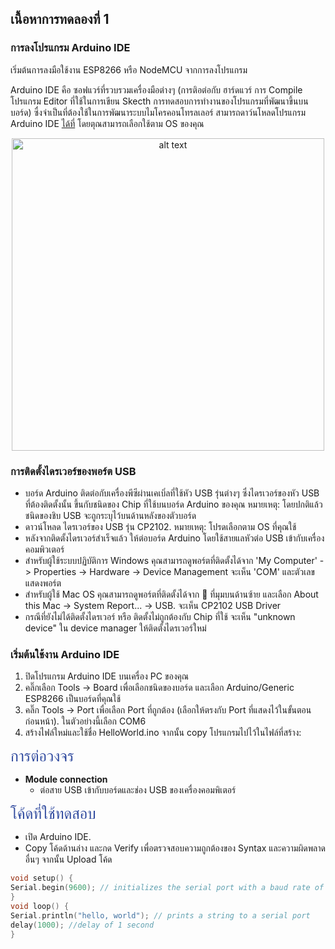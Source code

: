 ## เนื้อหาการทดลองที่ 1
### การลงโปรแกรม Arduino IDE 

   เริ่มต้นการลงมือใช้งาน ESP8266 หรือ NodeMCU จากการลงโปรแกรม

Arduino IDE คือ ซอฟแวร์ที่รวบรวมเครื่องมือต่างๆ (การติอต่อกับ ฮาร์ดแวร์ การ Compile โปรแกรม Editor ที่ใช้ในการเขียน Skecth การทดสอบการทำงานของโปรแกรมที่พัฒนาขึ้นบนบอร์ด) ซื่งจำเป็นที่ต้องใช้ในการพัฒนาระบบไมโครคอนโทรลเลอร์
สามารถดาว์นโหลดโปรแกรม Arduino IDE [ได้ที่](https://www.arduino.cc/en/software) โดยตุณสามารถเลือกใช้ตาม OS ของคุณ

<p align="center">
<img src="https://files.seeedstudio.com/wiki/Seeeduino_Stalker_V3_1/images/Download_IDE.png" alt="alt text" title="IDE Download" width="500"/>
</p>

### การติดตั้งไดรเวอร์ของพอร์ต USB
- บอร์ด Arduino ติดต่อกับเครื่องพีซีผ่านเคเบิ่ลที่ใช้หัว USB รุ่นต่างๆ ซึ่งไดรเวอร์ของหัว USB ที่ต้องติดตั้งนั้น ขึ้นกับชนิดของ Chip ที่ใช้บนบอร์ด Arduino ของคุณ หมายเหตุ: โดยปกติแล้วชนิดของชิบ USB จะถูกระบุไว้บนด้านหลังของตัวบอร์ด
- ดาวน์โหลด ไดรเวอร์ของ USB รุ่น CP2102. หมายเหตุ: โปรดเลือกตาม OS ที่คุณใช้
- หลังจากติดตั้งไดรเวอร์สำเร็จแล้ว ให้ต่อบอร์ด Arduino โดยใช้สายแลหัวต่อ USB เข้ากับเครื่องคอมพิวเตอร์
- สำหรับผู้ใช้ระบบปฏิบัติการ Windows คุณสามารถดูพอร์ตที่ติดตั้งได้จาก 'My Computer' -> Properties -> Hardware -> Device Management จะเห็น 'COM' และตัวเลขแสดงพอร์ต
- สำหรับผู้ใช้ Mac OS คุณสามารถดูพอร์ตที่ติดตั้งได้จาก  ที่มุมบนด้านซ้าย และเลือก About this Mac -> System Report... -> USB. จะเห็น CP2102 USB Driver
- กรณีที่ยังไม่ได้ติดตั้งไดรเวอร์ หรือ ติดตั้งไม่ถูกต้องกับ Chip ที่ใช้ จะเห็น "unknown device" ใน device manager ให้ติดตั้งไดรเวอร์ใหม่

### เริ่มต้นใช้งาน Arduino IDE
1. ปิดโปรแกรม Arduino IDE บนเครื่อง PC ของคุณ
2. คลิ๊กเลือก Tools -> Board เพื่อเลือกชนิดของบอร์ด และเลือก Arduino/Generic ESP8266 เป็นบอร์ดที่คุณใช้
3. คลิ๊ก Tools -> Port เพื่อเลือก Port ที่ถูกต้อง (เลือกให้ตรงกับ Port ที่แสดงไว้ในขั้นตอนก่อนหน้า). ในตัวอย่างนี้เลือก COM6
4. สร้างไฟล์ใหม่และใช้ชื่อ HelloWorld.ino จากนั้น copy โปรแกรมไปไว้ในไฟล์ที่สร้าง:

<font size=5;font color=#314B9F >การต่อวงจร</font>

- **Module connection**
    - ต่อสาย USB เข้ากับบอร์ดและช่อง USB ของเครื่องคอมพิเตอร์
    
<font size=5;font color=#314B9F >โค้ดที่ใช้ทดสอบ</font>

- เปิด Arduino IDE.
- Copy โค้ดด้านล่าง และกด Verify เพื่อตรวจสอบความถูกต้องของ Syntax และความผิดพลาดอื่นๆ จากนั้น Upload โค้ด
  
```Cpp
void setup() {
Serial.begin(9600); // initializes the serial port with a baud rate of 9600
}
void loop() {
Serial.println("hello, world"); // prints a string to a serial port
delay(1000); //delay of 1 second
}
```